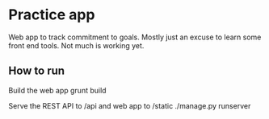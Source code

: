 Practice app
============

Web app to track commitment to goals. Mostly just an excuse to learn some front end tools. Not much is working yet.

How to run
----------
Build the web app
    grunt build

Serve the REST API to /api and web app to /static
    ./manage.py runserver
